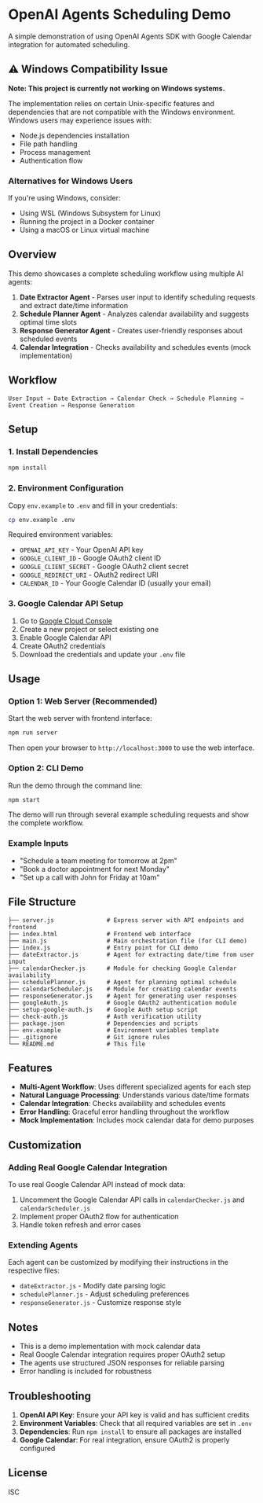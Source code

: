 # OpenAI Agents Scheduling Demo

A simple demonstration of using OpenAI Agents SDK with Google Calendar integration for automated scheduling.

## ⚠️ Windows Compatibility Issue

**Note: This project is currently not working on Windows systems.**

The implementation relies on certain Unix-specific features and dependencies that are not compatible with the Windows environment. Windows users may experience issues with:

- Node.js dependencies installation
- File path handling
- Process management
- Authentication flow

### Alternatives for Windows Users

If you're using Windows, consider:
- Using WSL (Windows Subsystem for Linux)
- Running the project in a Docker container
- Using a macOS or Linux virtual machine

## Overview

This demo showcases a complete scheduling workflow using multiple AI agents:

1. **Date Extractor Agent** - Parses user input to identify scheduling requests and extract date/time information
2. **Schedule Planner Agent** - Analyzes calendar availability and suggests optimal time slots
3. **Response Generator Agent** - Creates user-friendly responses about scheduled events
4. **Calendar Integration** - Checks availability and schedules events (mock implementation)

## Workflow

```
User Input → Date Extraction → Calendar Check → Schedule Planning → Event Creation → Response Generation
```

## Setup

### 1. Install Dependencies

```bash
npm install
```

### 2. Environment Configuration

Copy `env.example` to `.env` and fill in your credentials:

```bash
cp env.example .env
```

Required environment variables:
- `OPENAI_API_KEY` - Your OpenAI API key
- `GOOGLE_CLIENT_ID` - Google OAuth2 client ID
- `GOOGLE_CLIENT_SECRET` - Google OAuth2 client secret
- `GOOGLE_REDIRECT_URI` - OAuth2 redirect URI
- `CALENDAR_ID` - Your Google Calendar ID (usually your email)

### 3. Google Calendar API Setup

1. Go to [Google Cloud Console](https://console.cloud.google.com/)
2. Create a new project or select existing one
3. Enable Google Calendar API
4. Create OAuth2 credentials
5. Download the credentials and update your `.env` file

## Usage

### Option 1: Web Server (Recommended)

Start the web server with frontend interface:

```bash
npm run server
```

Then open your browser to `http://localhost:3000` to use the web interface.

### Option 2: CLI Demo

Run the demo through the command line:

```bash
npm start
```

The demo will run through several example scheduling requests and show the complete workflow.

### Example Inputs

- "Schedule a team meeting for tomorrow at 2pm"
- "Book a doctor appointment for next Monday"
- "Set up a call with John for Friday at 10am"

## File Structure

```
├── server.js               # Express server with API endpoints and frontend
├── index.html              # Frontend web interface
├── main.js                 # Main orchestration file (for CLI demo)
├── index.js                # Entry point for CLI demo
├── dateExtractor.js        # Agent for extracting date/time from user input
├── calendarChecker.js      # Module for checking Google Calendar availability
├── schedulePlanner.js      # Agent for planning optimal schedule
├── calendarScheduler.js    # Module for creating calendar events
├── responseGenerator.js    # Agent for generating user responses
├── googleAuth.js           # Google OAuth2 authentication module
├── setup-google-auth.js    # Google Auth setup script
├── check-auth.js           # Auth verification utility
├── package.json            # Dependencies and scripts
├── env.example             # Environment variables template
├── .gitignore              # Git ignore rules
└── README.md               # This file
```

## Features

- **Multi-Agent Workflow**: Uses different specialized agents for each step
- **Natural Language Processing**: Understands various date/time formats
- **Calendar Integration**: Checks availability and schedules events
- **Error Handling**: Graceful error handling throughout the workflow
- **Mock Implementation**: Includes mock calendar data for demo purposes

## Customization

### Adding Real Google Calendar Integration

To use real Google Calendar API instead of mock data:

1. Uncomment the Google Calendar API calls in `calendarChecker.js` and `calendarScheduler.js`
2. Implement proper OAuth2 flow for authentication
3. Handle token refresh and error cases

### Extending Agents

Each agent can be customized by modifying their instructions in the respective files:

- `dateExtractor.js` - Modify date parsing logic
- `schedulePlanner.js` - Adjust scheduling preferences
- `responseGenerator.js` - Customize response style

## Notes

- This is a demo implementation with mock calendar data
- Real Google Calendar integration requires proper OAuth2 setup
- The agents use structured JSON responses for reliable parsing
- Error handling is included for robustness

## Troubleshooting

1. **OpenAI API Key**: Ensure your API key is valid and has sufficient credits
2. **Environment Variables**: Check that all required variables are set in `.env`
3. **Dependencies**: Run `npm install` to ensure all packages are installed
4. **Google Calendar**: For real integration, ensure OAuth2 is properly configured

## License

ISC 